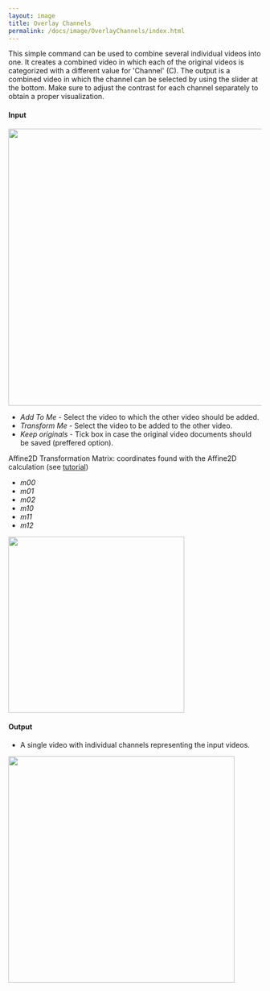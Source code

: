 ```yaml
---
layout: image
title: Overlay Channels
permalink: /docs/image/OverlayChannels/index.html
---
```

This simple command can be used to combine several individual videos into one. It creates a combined video in which each of the original videos is categorized with a different value for 'Channel' (C). The output is a combined video in which the channel can be selected by using the slider at the bottom. Make sure to adjust the contrast for each channel separately to obtain a proper visualization.

#### Input

<img align='center' src='{{site.baseurl}}/docs/image/img/img6.png' width='550' />

* *Add To Me* - Select the video to which the other video should be added.
* *Transform Me* - Select the video to be added to the other video.
* *Keep originals* - Tick box in case the original video documents should be saved (preffered option).

Affine2D Transformation Matrix: coordinates found with the Affine2D calculation (see [tutorial](https://duderstadt-lab.github.io/mars-docs/tutorials/affine2D/HowToCalculateAffine2D/))  
* *m00*
* *m01*
* *m02*
* *m10*
* *m11*
* *m12*

<img align='center' src='{{site.baseurl}}/docs/image/img/img5.png' width='350' />

#### Output

* A single video with individual channels representing the input videos.

<img align='center' src='{{site.baseurl}}/docs/image/img/img7.png' width='450' />
